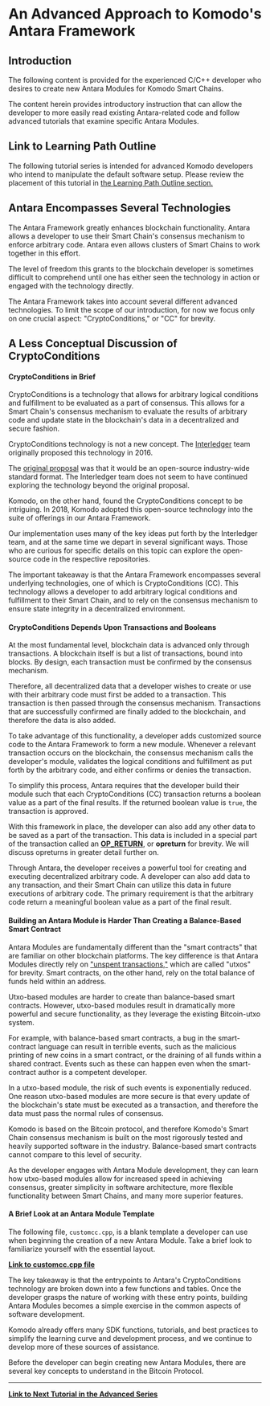 # An Advanced Approach to Komodo's Antara Framework

## Introduction

The following content is provided for the experienced C/C++ developer who desires to create new Antara Modules for Komodo Smart Chains. 

The content herein provides introductory instruction that can allow the developer to more easily read existing Antara-related code and follow advanced tutorials that examine specific Antara Modules.

## Link to Learning Path Outline

The following tutorial series is intended for advanced Komodo developers who intend to manipulate the default software setup. Please review the placement of this tutorial in [the Learning Path Outline section.](../../../basic-docs/start-here/learning-launchpad/learning-path-outline.html#step-15-begin-the-advanced-development-tutorial)

## Antara Encompasses Several Technologies

The Antara Framework greatly enhances blockchain functionality. Antara allows a developer to use their Smart Chain's consensus mechanism to enforce arbitrary code. Antara even allows clusters of Smart Chains to work together in this effort. 

The level of freedom this grants to the blockchain developer is sometimes difficult to comprehend until one has either seen the technology in action or engaged with the technology directly.

The Antara Framework takes into account several different advanced technologies. To limit the scope of our introduction, for now we focus only on one crucial aspect: "CryptoConditions," or "CC" for brevity.

## A Less Conceptual Discussion of CryptoConditions 

#### CryptoConditions in Brief

CryptoConditions is a technology that allows for arbitrary logical conditions and fulfillment to be evaluated as a part of consensus. This allows for a Smart Chain's consensus mechanism to evaluate the results of arbitrary code and update state in the blockchain's data in a decentralized and secure fashion.

CryptoConditions technology is not a new concept. The [Interledger](https://interledger.org/) team originally proposed this technology in 2016. 

The [original proposal](https://tools.ietf.org/html/draft-thomas-crypto-conditions-01) was that it would be an open-source industry-wide standard format. The Interledger team does not seem to have continued exploring the technology beyond the original proposal. 

Komodo, on the other hand, found the CryptoConditions concept to be intriguing. In 2018, Komodo adopted this open-source technology into the suite of offerings in our Antara Framework.

Our implementation uses many of the key ideas put forth by the Interledger team, and at the same time we depart in several significant ways. Those who are curious for specific details on this topic can explore the open-source code in the respective repositories. 

The important takeaway is that the Antara Framework encompasses several underlying technologies, one of which is CryptoConditions (CC). This technology allows a developer to add arbitrary logical conditions and fulfillment to their Smart Chain, and to rely on the consensus mechanism to ensure state integrity in a decentralized environment.

#### CryptoConditions Depends Upon Transactions and Booleans

At the most fundamental level, blockchain data is advanced only through transactions. A blockchain itself is but a list of transactions, bound into blocks. By design, each transaction must be confirmed by the consensus mechanism.

Therefore, all decentralized data that a developer wishes to create or use with their arbitrary code must first be added to a transaction. This transaction is then passed through the consensus mechanism. Transactions that are successfully confirmed are finally added to the blockchain, and therefore the data is also added.

To take advantage of this functionality, a developer adds customized source code to the Antara Framework to form a new module. Whenever a relevant transaction occurs on the blockchain, the consensus mechanism calls the developer's module, validates the logical conditions and fulfillment as put forth by the arbitrary code, and either confirms or denies the transaction.

To simplify this process, Antara requires that the developer build their module such that each CryptoConditions (CC) transaction returns a boolean value as a part of the final results. If the returned boolean value is `true`, the transaction is approved.

With this framework in place, the developer can also add any other data to be saved as a part of the transaction.  This data is included in a special part of the transaction called an [<b>OP_RETURN</b>](https://en.bitcoin.it/wiki/OP_RETURN), or <b>opreturn</b> for brevity. We will discuss opreturns in greater detail further on.

Through Antara, the developer receives a powerful tool for creating and executing decentralized arbitrary code. A developer can also add data to any transaction, and their Smart Chain can utilize this data in future executions of arbitrary code. The primary requirement is that the arbitrary code return a meaningful boolean value as a part of the final result. 

#### Building an Antara Module is Harder Than Creating a Balance-Based Smart Contract 

Antara Modules are fundamentally different than the "smart contracts" that are familiar on other blockchain platforms. The key difference is that Antara Modules directly rely on ["unspent transactions,"](../../../basic-docs/start-here/core-technology-discussions/miscellaneous.html#the-utxo-an-elusive-yet-fundamental-concept) which are called "utxos" for brevity. Smart contracts, on the other hand, rely on the total balance of funds held within an address. 

Utxo-based modules are harder to create than balance-based smart contracts. However, utxo-based modules result in dramatically more powerful and secure functionality, as they leverage the existing Bitcoin-utxo system. 

For example, with balance-based smart contracts, a bug in the smart-contract language can result in terrible events, such as the malicious printing of new coins in a smart contract, or the draining of all funds within a shared contract. Events such as these can happen even when the smart-contract author is a competent developer.

In a utxo-based module, the risk of such events is exponentially reduced. One reason utxo-based modules are more secure is that every update of the blockchain's state must be executed as a transaction, and therefore the data must pass the normal rules of consensus. 

Komodo is based on the Bitcoin protocol, and therefore Komodo's Smart Chain consensus mechanism is built on the most rigorously tested and heavily supported software in the industry. Balance-based smart contracts cannot compare to this level of security.

As the developer engages with Antara Module development, they can learn how utxo-based modules allow for increased speed in achieving consensus, greater simplicity in software architecture, more flexible functionality between Smart Chains, and many more superior features. 

#### A Brief Look at an Antara Module Template

The following file, `customcc.cpp`, is a blank template a developer can use when beginning the creation of a new Antara Module. Take a brief look to familiarize yourself with the essential layout.

[<b>Link to customcc.cpp file</b>](https://github.com/jl777/komodo/blob/dev/src/cc/customcc.cpp)

The key takeaway is that the entrypoints to Antara's CryptoConditions technology are broken down into a few functions and tables. Once the developer grasps the nature of working with these entry points, building Antara Modules becomes a simple exercise in the common aspects of software development. 

Komodo already offers many SDK functions, tutorials, and best practices to simplify the learning curve and development process, and we continue to develop more of these sources of assistance.  

Before the developer can begin creating new Antara Modules, there are several key concepts to understand in the Bitcoin Protocol.

------------

[<b>Link to Next Tutorial in the Advanced Series</b>](../../../basic-docs/antara/antara-tutorials/advanced-series-1.html)
